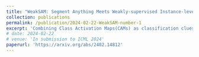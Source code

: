 ```yaml
---
title: "WeakSAM: Segment Anything Meets Weakly-supervised Instance-level Recognition"
collection: publications
permalink: /publication/2024-02-22-WeakSAM-number-1
excerpt: 'Combining Class Activation Maps(CAMs) as classification clues to prompt SAM for weakly-supervised instance-level recognition.'
# date: 2024-02-22
# venue: 'In submission to ICML 2024'
paperurl: 'https://arxiv.org/abs/2402.14812'
---
```

